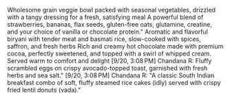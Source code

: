 Wholesome grain veggie bowl packed with seasonal vegetables, drizzled with a tangy dressing for a fresh, satisfying meal
A powerful blend of strawberries, bananas, flax seeds, gluten-free oats, glutamine, creatine, and your choice of vanilla or chocolate protein."
Aromatic and flavorful biryani with tender meat and basmati rice, slow-cooked with spices, saffron, and fresh herbs
Rich and creamy hot chocolate made with premium cocoa, perfectly sweetened, and topped with a swirl of whipped cream. Served warm to comfort and delight
[9/20, 3:08 PM] Chandana R: Fluffy scrambled eggs on crispy avocado-topped toast, garnished with fresh herbs and sea salt."
[9/20, 3:08 PM] Chandana R: "A classic South Indian breakfast combo of soft, fluffy steamed rice cakes (idly) served with crispy fried lentil donuts (vada)."
